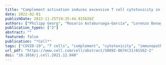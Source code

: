 ```yaml
---
title: "Complement activation induces excessive T cell cytotoxicity in severe COVID-19"
date: 2022-02-01
publishDate: 2022-11-25T19:35:44.915820Z
authors: ["Philipp Georg", "Rosario Astaburuaga-García", "Lorenzo Bonaguro", "Sophia Brumhard", "Laura Michalick", "Lena J. Lippert", "Tomislav Kostevc", "Christiane Gäbel", "Maria Schneider", "Mathias Streitz", "Vadim Demichev", "Ioanna Gemünd", "Matthias Barone", "Pinkus Tober-Lau", "Elisa T. Helbig", "David Hillus", "Lev Petrov", "Julia Stein", "Hannah-Philine Dey", "Daniela Paclik", "Christina Iwert", "Michael Mülleder", "Simran Kaur Aulakh", "Sonja Djudjaj", "Roman D. Bülow", "Henrik E. Mei", "Axel R. Schulz", "Andreas Thiel", "Stefan Hippenstiel", "Antoine-Emmanuel Saliba", "Roland Eils", "Irina Lehmann", "Marcus A. Mall", "Sebastian Stricker", "Jobst Röhmel", "Victor M. Corman", "Dieter Beule", "Emanuel Wyler", "Markus Landthaler", "Benedikt Obermayer", "Saskia von Stillfried", "Peter Boor", "Münevver Demir", "Hans Wesselmann", "Norbert Suttorp", "Alexander Uhrig", "Holger Müller-Redetzky", "Jacob Nattermann", "Wolfgang M. Kuebler", "Christian Meisel", "Markus Ralser", "Joachim L. Schultze", "Anna C. Aschenbrenner", "Charlotte Thibeault", "Florian Kurth", "Leif E. Sander", "Nils Blüthgen", "Birgit Sawitzki"]
publication_types: ["2"]
abstract: ""
featured: false
publication: "*Cell*"
tags: ["COVID-19", "T cells", "complement", "cytotoxicity", "immunopathology"]
url_pdf: "https://www.cell.com/cell/abstract/S0092-8674(21)01562-2"
doi: "10.1016/j.cell.2021.12.040"
---
```



